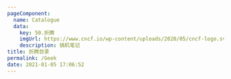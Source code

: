 ```yaml
---
pageComponent: 
  name: Catalogue
  data: 
    key: 50.折腾
    imgUrl: https://www.cncf.io/wp-content/uploads/2020/05/cncf-logo.svg
    description: 搞机笔记
title: 折腾目录
permalink: /Geek
date: 2021-01-05 17:06:52
---
```

